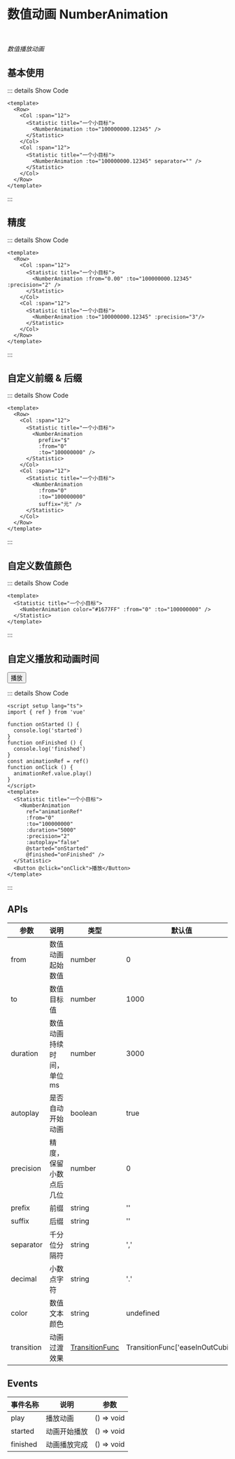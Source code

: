 # 数值动画 NumberAnimation

<br/>

*数值播放动画*

<script setup lang="ts">
import { ref } from 'vue'

function onStarted () {
  console.log('started')
}
function onFinished () {
  console.log('finished')
}
const animationRef = ref()
function onClick () {
  animationRef.value.play()
}
</script>

## 基本使用

<Row>
  <Col :span="12">
    <Statistic title="一个小目标">
      <NumberAnimation :to="100000000.12345" />
    </Statistic>
  </Col>
  <Col :span="12">
    <Statistic title="一个小目标">
      <NumberAnimation :to="100000000.12345" separator="" />
    </Statistic>
  </Col>
</Row>

::: details Show Code

```vue
<template>
  <Row>
    <Col :span="12">
      <Statistic title="一个小目标">
        <NumberAnimation :to="100000000.12345" />
      </Statistic>
    </Col>
    <Col :span="12">
      <Statistic title="一个小目标">
        <NumberAnimation :to="100000000.12345" separator="" />
      </Statistic>
    </Col>
  </Row>
</template>
```

:::

## 精度

<Row>
  <Col :span="12">
    <Statistic title="一个小目标">
      <NumberAnimation :from="0.00" :to="100000000.12345" :precision="2" />
    </Statistic>
  </Col>
  <Col :span="12">
    <Statistic title="一个小目标">
      <NumberAnimation :to="100000000.12345" :precision="3"/>
    </Statistic>
  </Col>
</Row>

::: details Show Code

```vue
<template>
  <Row>
    <Col :span="12">
      <Statistic title="一个小目标">
        <NumberAnimation :from="0.00" :to="100000000.12345" :precision="2" />
      </Statistic>
    </Col>
    <Col :span="12">
      <Statistic title="一个小目标">
        <NumberAnimation :to="100000000.12345" :precision="3"/>
      </Statistic>
    </Col>
  </Row>
</template>
```

:::

## 自定义前缀 & 后缀

<Row>
  <Col :span="12">
    <Statistic title="一个小目标">
      <NumberAnimation
        prefix="$"
        :from="0"
        :to="100000000" />
    </Statistic>
  </Col>
  <Col :span="12">
    <Statistic title="一个小目标">
      <NumberAnimation
        :from="0"
        :to="100000000"
        suffix="元" />
    </Statistic>
  </Col>
</Row>

::: details Show Code

```vue
<template>
  <Row>
    <Col :span="12">
      <Statistic title="一个小目标">
        <NumberAnimation
          prefix="$"
          :from="0"
          :to="100000000" />
      </Statistic>
    </Col>
    <Col :span="12">
      <Statistic title="一个小目标">
        <NumberAnimation
          :from="0"
          :to="100000000"
          suffix="元" />
      </Statistic>
    </Col>
  </Row>
</template>
```

:::

## 自定义数值颜色

<Statistic title="一个小目标">
  <NumberAnimation color="#1677FF" :from="0" :to="100000000" />
</Statistic>

::: details Show Code

```vue
<template>
  <Statistic title="一个小目标">
    <NumberAnimation color="#1677FF" :from="0" :to="100000000" />
  </Statistic>
</template>
```

:::

## 自定义播放和动画时间

<Statistic title="一个小目标">
  <NumberAnimation
    ref="animationRef"
    :from="0"
    :to="100000000"
    :duration="5000"
    :precision="2"
    :autoplay="false"
    @started="onStarted"
    @finished="onFinished" />
</Statistic>
<Button @click="onClick">播放</Button>

::: details Show Code

```vue
<script setup lang="ts">
import { ref } from 'vue'

function onStarted () {
  console.log('started')
}
function onFinished () {
  console.log('finished')
}
const animationRef = ref()
function onClick () {
  animationRef.value.play()
}
</script>
<template>
  <Statistic title="一个小目标">
    <NumberAnimation
      ref="animationRef"
      :from="0"
      :to="100000000"
      :duration="5000"
      :precision="2"
      :autoplay="false"
      @started="onStarted"
      @finished="onFinished" />
  </Statistic>
  <Button @click="onClick">播放</Button>
</template>
```

:::

## APIs

参数 | 说明 | 类型 | 默认值 | 必传
-- | -- | -- | -- | --
from | 数值动画起始数值 | number | 0 | false
to | 数值目标值 | number | 1000 | false
duration | 数值动画持续时间，单位ms | number | 3000 | false
autoplay | 是否自动开始动画 | boolean | true | false
precision | 精度，保留小数点后几位 | number | 0 | false
prefix | 前缀 | string | '' | false
suffix | 后缀 | string | '' | false
separator | 千分位分隔符 | string | ',' | false
decimal | 小数点字符 | string | '.' | false
color | 数值文本颜色 | string | undefined | false
transition | 动画过渡效果 | [TransitionFunc](https://vueuse.org/core/useTransition/#usetransition) | TransitionFunc['easeInOutCubic'] | false

## Events

事件名称 | 说明 | 参数
-- | -- | --
play | 播放动画 | () => void
started | 动画开始播放 | () => void
finished | 动画播放完成 | () => void

